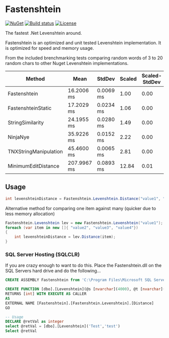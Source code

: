 # Fastenshtein
[![NuGet](https://img.shields.io/nuget/v/Fastenshtein.svg)](https://www.nuget.org/packages/Fastenshtein/) [![Build status](https://img.shields.io/appveyor/ci/DanHarltey/fastenshtein/master.svg?label=appveyor)](https://ci.appveyor.com/project/DanHarltey/fastenshtein/branch/master) [![License](https://img.shields.io/badge/license-MIT-blue.svg)](LICENSE)

The fastest .Net Levenshtein around.

Fastenshtein is an optimized and unit tested Levenshtein implementation. It is optimized for speed and memory usage.

From the included brenchmarking tests comparing random words of 3 to 20 random chars to other Nuget Levenshtein implementations.

|                Method |        Mean |    StdDev | Scaled | Scaled-StdDev |     Gen 0 | Allocated |
|---------------------- |------------ |---------- |------- |-------------- |---------- |---------- |
|          Fastenshtein |  16.2006 ms | 0.0069 ms |   1.00 |          0.00 |         - |  20.48 kB |
|    FastenshteinStatic |  17.2029 ms | 0.0234 ms |   1.06 |          0.00 |         - |   2.81 MB |
|      StringSimilarity |  24.1955 ms | 0.0280 ms |   1.49 |          0.00 |  329.1667 |   5.87 MB |
|              NinjaNye |  35.9226 ms | 0.0152 ms |   2.22 |          0.00 | 6337.5000 |  44.21 MB |
| TNXStringManipulation |  45.4600 ms | 0.0065 ms |   2.81 |          0.00 | 3329.1667 |  24.63 MB |
|   MinimumEditDistance | 207.9967 ms | 0.0893 ms |  12.84 |          0.01 | 3404.1667 |  25.59 MB |

## Usage

```cs
int levenshteinDistance = Fastenshtein.Levenshtein.Distance("value1", "value2");
```
Alternative method for comparing one item against many (quicker due to less memory allocation)
```cs
Fastenshtein.Levenshtein lev = new Fastenshtein.Levenshtein("value1");
foreach (var item in new []{ "value2", "value3", "value4"})
{
	int levenshteinDistance = lev.Distance(item);
}
```
### SQL Server Hosting (SQLCLR)
If you are crazy enough to want to do this. Place the Fastenshtein.dll on the SQL Servers hard drive and do the following…
```sql
CREATE ASSEMBLY Fastenshtein from 'C:\Program Files\Microsoft SQL Server\MSSQL11.DEV\MSSQL\Binn\Fastenshtein.dll' WITH PERMISSION_SET = SAFE

CREATE FUNCTION [dbo].[Levenshtein](@s [nvarchar](4000), @t [nvarchar](4000))
RETURNS [int] WITH EXECUTE AS CALLER
AS 
EXTERNAL NAME [Fastenshtein].[Fastenshtein.Levenshtein].[Distance]
GO

-- Usage
DECLARE @retVal as integer
select @retVal = [dbo].[Levenshtein]('Test','test')
Select @retVal
```